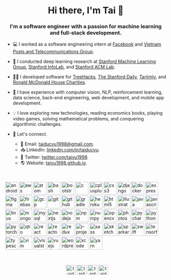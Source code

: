 <h1 align="center">Hi there, I'm Tai 👋</h1>
<h3 align="center">I'm a software engineer with a passion for machine learning and full-stack development.</h3>


- 💻 I worked as a software engineering intern at [Facebook](https://about.fb.com) and [Vietnam Posts and Telecommunications Group](https://vnpt.com.vn/english).

- 🔭 I conducted deep learning research at [Stanford Machine Learning Group](https://stanfordmlgroup.github.io), [Stanford InfoLab](http://infolab.stanford.edu/), and [Stanford ACM Lab](https://stanfordacm.com/).

- 👨‍💻 I developed software for [TreeHacks](https://www.treehacks.com/), [The Stanford Daily](https://www.stanforddaily.com/), [Tarjimly](https://www.tarjim.ly/en), and [Ronald McDonald House Charities](https://rmhcsd.org/).

- 🎨 I have experience with computer vision, NLP, reinforcement learning, data science, back-end engineering, web development, and mobile app development.

- 💡 I love exploring new technologies, reading economics books, playing video games, solving mathematical problems, and conquering algorithmic challenges.

- 📮 Let's connect.
  - 📨 Email: [taiducvu1998@gmail.com](mailto:taiducvu1998@gmail.com).
  - 📥 LinkedIn: [linkedin.com/in/taiducvu](https://www.linkedin.com/in/taiducvu/).
  - 🌱 Twitter: [twitter.com/taivu1998](https://twitter.com/taivu1998).
  - 🌎 Website: [taivu1998.github.io](https://taivu1998.github.io).
  
  
<br />
<p align="left">
  <img src="https://icongr.am/devicon/android-original.svg?size=128&color=currentColor" alt="android" width="40" height="40"/>
  <img src="https://www.vectorlogo.zone/logos/amazon_aws/amazon_aws-icon.svg" alt="aws" width="40" height="40"/>
  <img src="https://icongr.am/devicon/atom-original.svg?size=108&color=61177c" alt="atom" width="40" height="40"/>
  <img src="https://www.vectorlogo.zone/logos/gnu_bash/gnu_bash-icon.svg" alt="bash" width="40" height="40"/>
  <img src="https://www.vectorlogo.zone/logos/getbootstrap/getbootstrap-icon.svg" alt="bootstrap" width="40" height="40"/>
  <img src="https://icongr.am/devicon/c-original.svg?size=108&color=61177c" alt="c" width="40" height="40"/>
  <img src="https://icongr.am/devicon/cplusplus-original.svg?size=108&color=61177c" alt="cplusplus" width="40" height="40"/>
  <img src="https://icongr.am/devicon/css3-original.svg?size=108&color=61177c" alt="css3" width="40" height="40"/>
  <img src="https://icongr.am/devicon/django-original.svg?size=108&color=61177c" alt="django" width="40" height="40"/>
  <img src="https://icongr.am/devicon/docker-original.svg?size=108&color=61177c" alt="docker" width="40" height="40"/>
  <img src="https://icongr.am/devicon/express-original.svg?size=108&color=61177c" alt="express" width="40" height="40"/>
  <img src="https://www.vectorlogo.zone/logos/figma/figma-icon.svg" alt="figma" width="40" height="40"/>
  <img src="https://www.vectorlogo.zone/logos/firebase/firebase-icon.svg" alt="firebase" width="40" height="40"/>
  <img src="https://www.vectorlogo.zone/logos/google_cloud/google_cloud-icon.svg" alt="gcp" width="40" height="40"/>
  <img src="https://www.vectorlogo.zone/logos/git-scm/git-scm-icon.svg" alt="git" width="40" height="40"/>
  <img src="https://icongr.am/devicon/github-original.svg?size=108&color=61177c" alt="github" width="40" height="40"/>
  <img src="https://icongr.am/devicon/gradle-plain.svg?size=108&color=61177c" alt="gradle" width="40" height="40"/>
  <img src="https://icongr.am/devicon/heroku-original.svg?size=108&color=61177c" alt="heroku" width="40" height="40"/>
  <img src="https://icongr.am/devicon/html5-original.svg?size=108&color=61177c" alt="html5" width="40" height="40"/>
  <img src="https://icongr.am/devicon/illustrator-plain.svg?size=108&color=61177c" alt="illustrator" width="40" height="40"/>
  <img src="https://icongr.am/devicon/java-original.svg?size=108&color=61177c" alt="java" width="40" height="40"/>
  <img src="https://icongr.am/devicon/javascript-original.svg?size=108&color=61177c" alt="javascript" width="40" height="40"/>
  <img src="https://icongr.am/devicon/linux-original.svg?size=108&color=61177c" alt="linux" width="40" height="40"/>
  <img src="https://icongr.am/devicon/mongodb-original.svg?size=108&color=61177c" alt="mongodb" width="40" height="40"/>
  <img src="https://icongr.am/devicon/mysql-original.svg?size=108&color=61177c" alt="mysql" width="40" height="40"/>
  <img src="https://cdn.worldvectorlogo.com/logos/nextjs-3.svg" alt="nextjs" width="40" height="40"/>
  <img src="https://icongr.am/devicon/nodejs-original.svg?size=108&color=61177c" alt="nodejs" width="40" height="40"/>
  <img src="https://icongr.am/devicon/npm-original-wordmark.svg?size=108&color=61177c" alt="npm" width="40" height="40"/>
  <img src="https://www.vectorlogo.zone/logos/numpy/numpy-icon.svg" alt="numpy" width="40" height="40"/>
  <img src="https://www.vectorlogo.zone/logos/opencv/opencv-icon.svg" alt="opencv" width="40" height="40"/>
  <img src="https://icongr.am/devicon/photoshop-plain.svg?size=108&color=61177c" alt="photoshop" width="40" height="40"/>
  <img src="https://icongr.am/devicon/pycharm-original.svg?size=108&color=61177c" alt="pycharm" width="40" height="40"/>
  <img src="https://icongr.am/devicon/python-original.svg?size=108&color=61177c" alt="python" width="40" height="40"/>
  <img src="https://www.vectorlogo.zone/logos/pytorch/pytorch-icon.svg" alt="pytorch" width="40" height="40"/>
  <img src="https://www.vectorlogo.zone/logos/qtio/qtio-icon.svg" alt="qtio" width="40" height="40"/>
  <img src="https://devicons.github.io/devicon/devicon.git/icons/react/react-original-wordmark.svg" alt="react" width="40" height="40"/>
  <img src="https://reactnative.dev/img/header_logo.svg" alt="reactnative" width="40" height="40"/>
  <img src="https://devicons.github.io/devicon/devicon.git/icons/redux/redux-original.svg" alt="redux" width="40" height="40"/>
  <img src="https://www.vectorlogo.zone/logos/r-project/r-project-icon.svg" alt="r-project" width="40" height="40"/>
  <img src="https://devicons.github.io/devicon/devicon.git/icons/sass/sass-original.svg" alt="sass" width="40" height="40"/>
  <img src="https://www.vectorlogo.zone/logos/sketchapp/sketchapp-icon.svg" alt="sketch" width="40" height="40"/>
  <img src="https://user-images.githubusercontent.com/46636857/92527858-969a1180-f1dc-11ea-9a6e-052192fd6d12.png" alt="sparkar" width="40" height="40"/>
  <img src="https://devicons.github.io/devicon/devicon.git/icons/swift/swift-original-wordmark.svg" alt="swift" width="40" height="40"/>
  <img src="https://www.vectorlogo.zone/logos/tensorflow/tensorflow-icon.svg" alt="tensorflow" width="40" height="40"/>
  <img src="https://devicons.github.io/devicon/devicon.git/icons/typescript/typescript-original.svg" alt="typescript" width="40" height="40"/>
  <img src="https://devicons.github.io/devicon/devicon.git/icons/vim/vim-original.svg" alt="vim" width="40" height="40"/>
  <img src="https://devicons.github.io/devicon/devicon.git/icons/visualstudio/visualstudio-plain.svg" alt="visualstudio" width="40" height="40"/>
  <img src="https://devicons.github.io/devicon/devicon.git/icons/vuejs/vuejs-original-wordmark.svg" alt="vuejs" width="40" height="40"/>
  <img src="https://devicons.github.io/devicon/devicon.git/icons/wordpress/wordpress-plain.svg" alt="wordpress" width="40" height="40"/>
  <img src="https://www.vectorlogo.zone/logos/apple_xcode/apple_xcode-icon.svg" alt="xcode" width="40" height="40"/>
  <img src="https://devicons.github.io/devicon/devicon.git/icons/yarn/yarn-original.svg" alt="yarn" width="40" height="40"/>
  &nbsp;
</p>

<br />
<p align="center"> 
  &nbsp;
  <a href="https://linkedin.com/in/taiducvu" target="blank"><img align="center" src="https://cdn.jsdelivr.net/npm/simple-icons@3.0.1/icons/linkedin.svg" alt="taiducvu" height="30" width="30" /></a>
  <a href="mailto:taiducvu1998@gmail.com" target="blank"><img align="center" src="https://cdn.jsdelivr.net/npm/simple-icons@3.0.1/icons/gmail.svg" alt="taiducvu" height="30" width="30" /></a>
  <a href="https://twitter.com/taivu1998" target="blank"><img align="center" src="https://cdn.jsdelivr.net/npm/simple-icons@3.0.1/icons/twitter.svg" alt="taiducvu" height="30" width="30" /></a>
  <a href="https://github.com/taivu1998" target="blank"><img align="center" src="https://cdn.jsdelivr.net/npm/simple-icons@3.0.1/icons/github.svg" alt="taiducvu" height="30" width="30" /></a>
</p>
